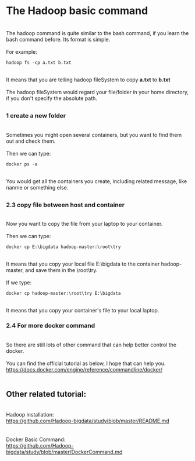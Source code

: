# The Hadoop basic command
<br>The hadoop command is quite similar to the bash command, if you learn the bash command before. Its format is simple.</br>
<br>For example:</br>

	hadoop fs -cp a.txt b.txt
<br>It means that you are telling hadoop fileSystem to copy <b>a.txt</b> to <b>b.txt</b></br>
<br>The hadoop fileSystem would regard your file/folder in your home directory, if you don't specify the absolute path.</br>
##
### 1 create a new folder
<br>Sometimes you might open several containers, but you want to find them out and check them.</br>
<br>Then we can type:</br>

	docker ps -a
<br> You would get all the containers you create, including related message, like nanme or something else.</br>
##
### 2.3 copy file between host and container
<br>Now you want to copy the file from your laptop to your container.</br>
<br>Then we can type:</br>

	docker cp E:\bigdata hadoop-master:\root\try
<br> It means that you copy your local file  E:\bigdata to the container hadoop-master, and save them in the \root\try.</br>
<br>If we type:</br>

	docker cp hadoop-master:\root\try E:\bigdata 
<br> It means that you copy your container's file to your local laptop.</br>

### 2.4 For more docker command
<br>So there are still lots of other command that can help better control the docker.</br>
<br> You can find the official tutorial as below, I hope that can help you.</br>
https://docs.docker.com/engine/reference/commandline/docker/
<br></br>
## Other related tutorial:
<br>Hadoop installation:</br>
https://github.com/Hadoop-bigdata/study/blob/master/README.md
<br></br>
<br>Docker Basic Command:</br>
https://github.com/Hadoop-bigdata/study/blob/master/DockerCommand.md

